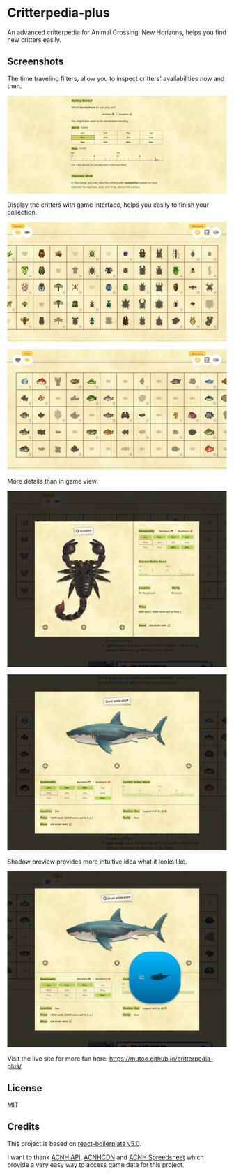 # Critterpedia-plus

An advanced critterpedia for Animal Crossing: New Horizons, helps you find new critters easily.

## Screenshots

The time traveling filters, allow you to inspect critters' availabilities now and then.

![Filters](./screenshots/filters.jpg)

Display the critters with game interface, helps you easily to finish your collection.

![Insect Grid](./screenshots/insects.jpg)

![Fish Grid](./screenshots/fish.jpg)

More details than in game view.

![Insect Detail](./screenshots/insect-detail.jpg)

![Fish Detail](./screenshots/fish-detail.jpg)

Shadow preview provides more intuitive idea what it looks like.

![Fish Shadow](./screenshots/fish-shadow.jpg)

Visit the live site for more fun here:
https://mutoo.github.io/critterpedia-plus/

## License

MIT

## Credits

This project is based on [react-boilerplate v5.0](https://github.com/react-boilerplate/react-boilerplate/pull/2815).

I want to thank [ACNH API](https://acnhapi.com/), [ACNHCDN](https://acnhcdn.com) and [ACNH Spreedsheet](https://docs.google.com/spreadsheets/d/13d_LAJPlxMa_DubPTuirkIV4DERBMXbrWQsmSh8ReK4/edit) which provide a very easy way to access game data for this project.
